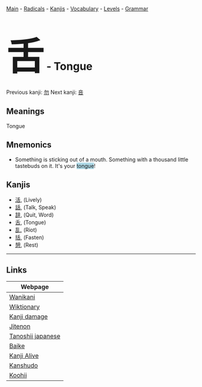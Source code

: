 <style> bigfont {font-size: 100px}</style>
[Main](../README.md) -
[Radicals](../radicals.md) -
[Kanjis](../kanjis.md) -
[Vocabulary](../vocabulary.md) -
[Levels](../levels.md) -
[Grammar](../grammar.md)
# <bigfont> 舌</bigfont> - Tongue 

Previous kanji: [勿](勿.md) Next kanji: [咅](咅.md) 

## Meanings
 Tongue
## Mnemonics
 * Something is sticking out of a mouth. Something with a thousand little tastebuds on it. It's your <span style="background-color:#ADD8E6"> tongue</span>!


## Kanjis
 * [活](../kanjis/活.md), (Lively)
* [話](../kanjis/話.md), (Talk, Speak)
* [辞](../kanjis/辞.md), (Quit, Word)
* [舌](../kanjis/舌.md), (Tongue)
* [乱](../kanjis/乱.md), (Riot)
* [括](../kanjis/括.md), (Fasten)
* [憩](../kanjis/憩.md), (Rest)



---

## Links 

| Webpage |
| --- |
| [Wanikani          ](https://www.wanikani.com/kanji/舌) |
| [Wiktionary        ](https://en.wiktionary.org/wiki/舌) |
| [Kanji damage      ](http://www.kanjidamage.com/kanji/search?utf8=✓&q=舌) |
| [Jitenon           ](https://jitenon.com/kanji/舌) |
| [Tanoshii japanese ](https://www.tanoshiijapanese.com/dictionary/kanji.cfm?k=舌) |
| [Baike             ](https://baike.baidu.com/item/舌) |
| [Kanji Alive       ](https://app.kanjialive.com/舌) |
| [Kanshudo          ](https://www.kanshudo.com/searchmn?q=舌) |
| [Koohii            ](https://kanji.koohii.com/study/kanji/舌) |
